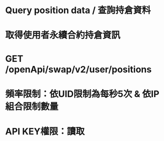 # Query position data / 查詢持倉資料
# 取得使用者永續合約持倉資訊

# GET /openApi/swap/v2/user/positions
# 頻率限制：依UID限制為每秒5次 & 依IP組合限制數量
# API KEY權限：讀取
